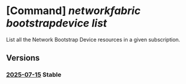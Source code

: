 # [Command] _networkfabric bootstrapdevice list_

List all the Network Bootstrap Device resources in a given subscription.

## Versions

### [2025-07-15](/Resources/mgmt-plane/L3N1YnNjcmlwdGlvbnMve30vcHJvdmlkZXJzL21pY3Jvc29mdC5tYW5hZ2VkbmV0d29ya2ZhYnJpYy9uZXR3b3JrYm9vdHN0cmFwZGV2aWNlcw==/2025-07-15.xml) **Stable**

<!-- mgmt-plane /subscriptions/{}/providers/microsoft.managednetworkfabric/networkbootstrapdevices 2025-07-15 -->
<!-- mgmt-plane /subscriptions/{}/resourcegroups/{}/providers/microsoft.managednetworkfabric/networkbootstrapdevices 2025-07-15 -->
